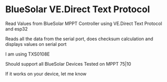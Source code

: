# BlueSolar VE.Direct Text Protocol
Read Values from BlueSolar MPPT Controller using VE.Direct Text Protocol and esp32

Reads all the data from the serial port, does checksum calculation and displays values on serial port

I am using TXS0108E

Should support all BlueSolar Devices
Tested on MPPT 75|10

If it works on your device, let me know
